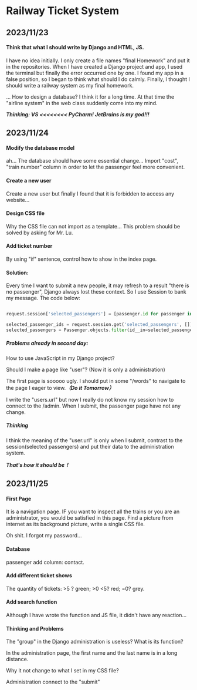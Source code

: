 # Railway Ticket System

## 2023/11/23

#### Think that what I should write by Django and HTML, JS.

I have no idea initially. I only create a file names "final Homework" and put it in the repositories. When I have created a Django project and app, I used the terminal but finally the error occurred one by one. I found my app in a false position, so I began to think what should I do calmly. Finally, I thought I should write a railway system as my final homework.

... How to design a database? I think it for a long time. At that time the "airline system" in the web class suddenly come into my mind. 

***Thinking: VS <<<<<<<< PyCharm!  JetBrains is my god!!!***



## 2023/11/24

#### Modify the database model

ah... The database should have some essential change... Import "cost", "train number" column in order to let the passenger feel more convenient.

#### Create a new user

Create a new user but finally I found that it is forbidden to access any website...

#### Design CSS file

Why the CSS file can not import as a template... This problem should be solved by asking for Mr. Lu.

#### Add ticket number

By using "if" sentence, control how to show in the index page.

#### Solution:

Every time I want to submit a new people, it may refresh to a result "there is no passenger", Django always lost these context. So I use Session to bank my message. The code below:

```python

request.session['selected_passengers'] = [passenger.id for passenger in selected_passengers]

selected_passenger_ids = request.session.get('selected_passengers', [])
selected_passengers = Passenger.objects.filter(id__in=selected_passenger_ids)

```

##### Problems already in second day:

How to use JavaScript in my Django project? 

Should I make a page like "user"? (Now it is only a administration)

The first page is sooooo ugly. I should put in some "/words" to navigate to the page I eager to view.***（Do it Tomorrow）***

I write the "users.url" but now I really do not know my session how to connect to the /admin. When I submit, the passenger page have not any change. 

##### Thinking

I think the meaning of the "user.url" is only when I submit, contrast to the session(selected passengers) and put their data to the administration system.

***That's how it should be！***



## 2023/11/25

#### First Page

It is a navigation page. IF you want  to inspect all the trains or you are an administrator, you would be satisfied in this page. Find a picture from internet as its background picture, write a single CSS file.

Oh shit. I forgot my password...

#### Database

passenger add column: contact.

#### Add different ticket shows

The quantity of tickets: >5 ?  green; >0 <5? red; =0?  grey. 

#### Add search function

Although I have wrote the function and JS file, it didn't have  any reaction... 

#### Thinking and Problems

The "group" in the Django administration is useless? What is its function?

In the administration page, the first name and the last name is in a long distance.

Why it not change to what I set in my CSS file?

Administration connect to the "submit"
